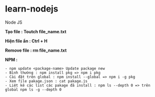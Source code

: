 # learn-nodejs
Node JS

**Tạo file : Toutch file_name.txt**

**Hiện file ẩn : Ctrl + H**

**Remove file : rm file_name.txt**

**NPM :** 

    - npm update <package-name> Update package new
    - Bình thường : npm install pkg => npm i pkg
    - Cài đặt trên global : npm install --global => npm i -g pkg
    - Xem file pakage.json : cat pakage.js
    - Liệt kê các list các pakage đã install : npm ls --depth 0 => trên global npm ls -g --depth 0
